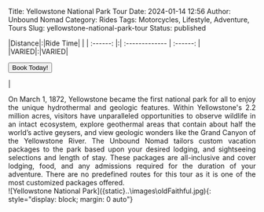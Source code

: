 Title: Yellowstone National Park Tour
Date: 2024-01-14 12:56
Author: Unbound Nomad
Category: Rides
Tags: Motorcycles, Lifestyle, Adventure, Tours
Slug: yellowstone-national-park-tour
Status: published

|Distance|:|Ride Time| |
| :------: |:| :------------- | :------: |
|VARIED|:|VARIED|<FORM><INPUT TYPE="button" VALUE="Book Today!" onClick="parent.location='mailto:unboundnomad@unboundnomad.com?subject=Booking Request: Yellowstone National Park Tour'"></FORM>|
<br>
<div style="text-align: justify">On March 1, 1872, Yellowstone became the first national park for all to enjoy the unique hydrothermal and geologic features. Within Yellowstone's 2.2 million acres, visitors have unparalleled opportunities to observe wildlife in an intact ecosystem, explore geothermal areas that contain about half the world’s active geysers, and view geologic wonders like the Grand Canyon of the Yellowstone River. The Unbound Nomad tailors custom vacation packages to the park based upon your desired lodging, and sightseeing selections and length of stay. These packages are all-inclusive and cover lodging, food, and any admissions required for the duration of your adventure. There are no predefined routes for this tour as it is one of the most customized packages offered. </div>
![Yellowstone National Park]({static}..\images\oldFaithful.jpg){: style="display: block; margin: 0 auto"}